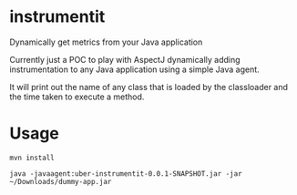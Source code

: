instrumentit
============

Dynamically get metrics from your Java application

Currently just a POC to play with AspectJ dynamically adding instrumentation to any Java application using a simple Java agent.

It will print out the name of any class that is loaded by the classloader and the time taken to execute a method.

Usage
=====

```mvn install```

```java -javaagent:uber-instrumentit-0.0.1-SNAPSHOT.jar -jar ~/Downloads/dummy-app.jar```
